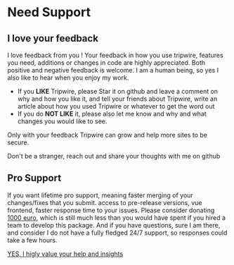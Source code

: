 # Need Support

## I love your feedback
I love feedback from you !
Your feedback in how you use tripwire, features you need, additions or changes in code are highly appreciated.
Both positive and negative feedback is welcome. I am a human being, so yes I also like to hear when you enjoy my work.
* If you **LIKE** Tripwire, please Star it on github and leave a comment on why and how you like it, and tell your friends about Tripwire, write an article about how you used Tripwire or whatever to get the word out
* If you do **NOT LIKE** it, please also let me know and why and what changes you would like to see.

Only with your feedback Tripwire can grow and help more sites to be secure.

Don't be a stranger, reach out and share your thoughts with me on github

<!--@include: ./donations.md-->


## Pro Support
If you want lifetime pro support, meaning faster merging of your changes/fixes that you submit. access to pre-release versions, vue frontend,
faster response time to your issues. Please consider donating [1000 euro](https://helpforhealth.thrivecart.com/tripwire-pro-support/), which is still much less than you would have spent if you hired a team to develop this package.
And if you have questions, sure I am there, and consider I do not have a fully fledged 24/7 support, so responses could take a few hours. 

[YES, I higly value your help and insights](https://helpforhealth.thrivecart.com/tripwire-pro-support/)
